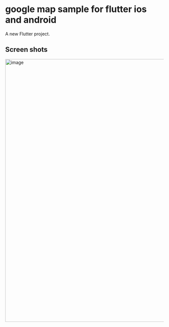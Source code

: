 # google map sample for flutter ios and android

A new Flutter project.

## Screen shots

<img width="815" height="837" alt="image" src="https://github.com/user-attachments/assets/6a1cc24b-f239-4dde-9076-f74795fdd1aa" />



